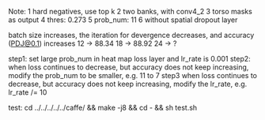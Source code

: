 Note:
	1 hard negatives, use top k
	2 two banks, with conv4_2
	3 torso masks as output
	4 thres: 0.273
	5 prob_num: 11
	6 without spatial dropout layer

batch size increases, the iteration for devergence decreases, and accuracy 
(PDJ@0.1) increases
12 -> 88.34
18 -> 88.92
24 -> ?

step1: 
 set large prob_num in heat map loss layer
 and lr_rate is 0.001
step2:
 when loss continues to decrease, but accuracy does not keep increasing,
 modify the prob_num to be smaller, e.g. 11 to 7
step3
 when loss continues to decrease, but accuracy does not keep increasing,
 modify the lr_rate, e.g. lr_rate /= 10

test:
	cd ../../../../../caffe/ && make -j8 && cd - && sh test.sh